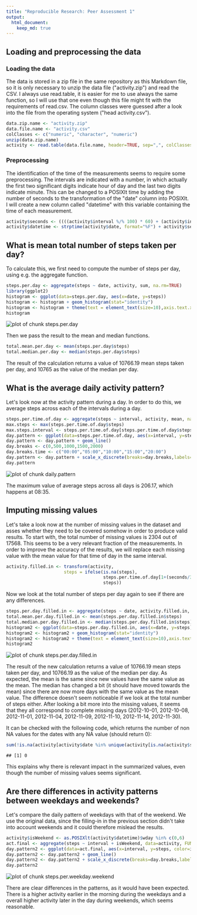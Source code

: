 ```yaml
---
title: "Reproducible Research: Peer Assessment 1"
output: 
  html_document:
    keep_md: true
---
```



## Loading and preprocessing the data

### Loading the data

The data is stored in a zip file in the same repository as this Markdown file, so it is only necessary to unzip the data file ("activity.zip") and read the CSV. I always use read.table, it is easier for me to use always the same function, so I will use that one even though this file might fit with the requirements of read.csv. The column classes were guessed after a look into the file from the operating system ("head activity.csv").


```r
data.zip.name <- "activity.zip"
data.file.name <- "activity.csv"
colClasses <- c("numeric", "character", "numeric")
unzip(data.zip.name)
activity <- read.table(data.file.name, header=TRUE, sep=",", colClasses=colClasses)
```

### Preprocessing

The identification of the time of the measurements seems to require some preprocessing. The intervals are indicated with a number, in which actually the first two significant digits indicate hour of day and the last two digits indicate minute. This can be changed to a POSIXlt time by adding the number of seconds to the transformation of the "date" column into POSIXlt. I will create a new column called "datetime" with this variable containing the time of each measurement.


```r
activity$seconds <- ((((activity$interval %/% 100) * 60) + (activity$interval %% 100)) * 60)
activity$datetime <- strptime(activity$date, format="%F") + activity$seconds
```


## What is mean total number of steps taken per day?

To calculate this, we first need to compute the number of steps per day, using e.g. the aggregate function.


```r
steps.per.day <- aggregate(steps ~ date, activity, sum, na.rm=TRUE)
library(ggplot2)
histogram <- ggplot(data=steps.per.day, aes(x=date, y=steps))
histogram <- histogram + geom_histogram(stat="identity")
histogram <- histogram + theme(text = element_text(size=10),axis.text.x = element_text(angle=90))
histogram
```

![plot of chunk steps.per.day](figure/steps.per.day-1.png) 

Then we pass the result to the mean and median functions.


```r
total.mean.per.day <- mean(steps.per.day$steps)
total.median.per.day <- median(steps.per.day$steps)
```

The result of the calculation returns a value of 10766.19 mean steps taken per day, and 10765 as the value of the median per day.

## What is the average daily activity pattern?

Let's look now at the activity pattern during a day. In order to do this, we average steps across each of the intervals during a day.


```r
steps.per.time.of.day <- aggregate(steps ~ interval, activity, mean, na.rm=TRUE)
max.steps <- max(steps.per.time.of.day$steps)
max.steps.interval <- steps.per.time.of.day[steps.per.time.of.day$steps == max.steps,1]
day.pattern <- ggplot(data=steps.per.time.of.day, aes(x=interval, y=steps))
day.pattern <- day.pattern + geom_line()
day.breaks <- c(0,500,1000,1500,2000)
day.breaks.time <- c("00:00","05:00","10:00","15:00","20:00")
day.pattern <- day.pattern + scale_x_discrete(breaks=day.breaks,labels=day.breaks.time)
day.pattern
```

![plot of chunk daily.pattern](figure/daily.pattern-1.png) 

The maximum value of average steps across all days is 206.17, which happens at 08:35.

## Imputing missing values

Let's take a look now at the number of missing values in the dataset and asses whether they need to be covered somehow in order to produce valid results.
To start with, the total number of missing values is 2304 out of 17568. This seems to be a very relevant fraction of the measurements.
In order to improve the accuracy of the results, we will replace each missing value with the mean value for that time of day in the same interval.


```r
activity.filled.in <- transform(activity, 
                      steps = ifelse(is.na(steps), 
                                     steps.per.time.of.day[1+(seconds/300),2], 
                                     steps))
```

Now we look at the total number of steps per day again to see if there are any differences.


```r
steps.per.day.filled.in <- aggregate(steps ~ date, activity.filled.in, sum)
total.mean.per.day.filled.in <- mean(steps.per.day.filled.in$steps)
total.median.per.day.filled.in <- median(steps.per.day.filled.in$steps)
histogram2 <- ggplot(data=steps.per.day.filled.in, aes(x=date, y=steps))
histogram2 <- histogram2 + geom_histogram(stat="identity")
histogram2 <- histogram2 + theme(text = element_text(size=10),axis.text.x = element_text(angle=90))
histogram2
```

![plot of chunk steps.per.day.filled.in](figure/steps.per.day.filled.in-1.png) 

The result of the new calculation returns a value of 10766.19 mean steps taken per day, and 10766.19 as the value of the median per day. As expected, the mean is the same since new values have the same value as the mean. The median has changed a bit (it should have moved towards the mean) since there are now more days with the same value as the mean value. The difference doesn't seem noticeable if we look at the total number of steps either. After looking a bit more into the missing values, it seems that they all correspond to complete missing days (2012-10-01, 2012-10-08, 2012-11-01, 2012-11-04, 2012-11-09, 2012-11-10, 2012-11-14, 2012-11-30).

It can be checked with the following code, which returns the number of non NA values for the dates with any NA value (should return 0):


```r
sum(!is.na(activity[activity$date %in% unique(activity[is.na(activity$steps),]$date),1]))
```

```
## [1] 0
```

This explains why there is relevant impact in the summarized values, even though the number of missing values seems significant.

## Are there differences in activity patterns between weekdays and weekends?

Let's compare the daily pattern of weekdays with that of the weekend. We use the original data, since the filling-in in the previous section didn't take into account weekends and it could therefore mislead the results.


```r
activity$isWeekend <- as.POSIXlt(activity$datetime)$wday %in% c(0,6)
act.final <- aggregate(steps ~ interval + isWeekend, data=activity, FUN=mean)
day.pattern2 <- ggplot(data=act.final, aes(x=interval, y=steps, color=isWeekend))
day.pattern2 <- day.pattern2 + geom_line()
day.pattern2 <- day.pattern2 + scale_x_discrete(breaks=day.breaks,labels=day.breaks.time)
day.pattern2
```

![plot of chunk steps.per.weekday.weekend](figure/steps.per.weekday.weekend-1.png) 

There are clear differences in the patterns, as it would have been expected. There is a higher activity earlier in the morning during the weekdays and a overall higher activity later in the day during weekends, which seems reasonable.

